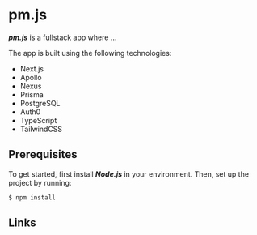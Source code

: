 # pm.js

***pm.js*** is a fullstack app where ...

The app is built using the following technologies:
- Next.js
- Apollo
- Nexus
- Prisma
- PostgreSQL
- Auth0
- TypeScript
- TailwindCSS

## Prerequisites
To get started, first install ***Node.js*** in your environment.
Then, set up the project by running:

```bash
$ npm install
```

## Links
